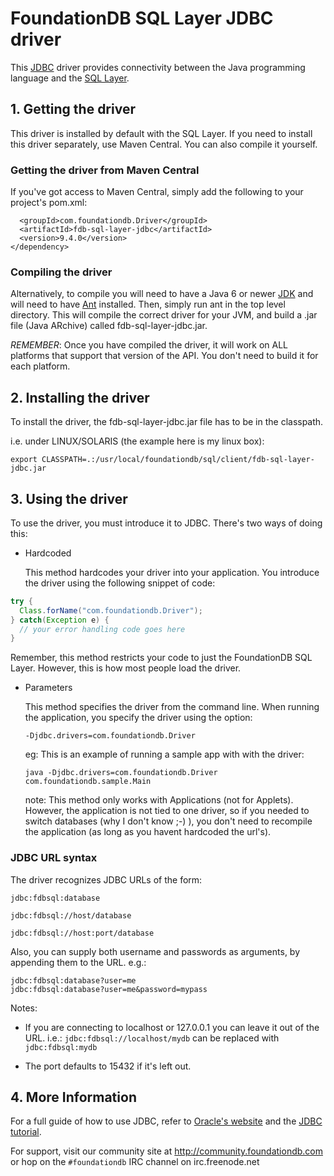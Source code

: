 # FoundationDB SQL Layer JDBC driver

This [JDBC](http://www.oracle.com/technetwork/java/overview-141217.html) driver provides connectivity between the Java programming language and the [SQL Layer](https://foundationdb.com/layers/sql/index.html).

## 1. Getting the driver

This driver is installed by default with the SQL Layer. If you need to install this driver separately, use Maven Central. You can also compile it yourself.

### Getting the driver from Maven Central

If you've got access to Maven Central, simply add the following to your project's pom.xml:

```<dependency>
  <groupId>com.foundationdb.Driver</groupId>
  <artifactId>fdb-sql-layer-jdbc</artifactId>
  <version>9.4.0</version>
</dependency>
```

### Compiling the driver

Alternatively, to compile you will need to have a Java 6 or newer [JDK](http://www.oracle.com/technetwork/java/javase/downloads/index.html) and will need to have
[Ant](http://ant.apache.org/index.html) installed. Then, simply run ant in the top level directory.
This will compile the correct driver for your JVM, and build a .jar file (Java ARchive)
called fdb-sql-layer-jdbc.jar.

*REMEMBER*: Once you have compiled the driver, it will work on ALL platforms
that support that version of the API. You don't need to build it for each
platform.

## 2. Installing the driver

To install the driver, the fdb-sql-layer-jdbc.jar file has to be in the classpath.

i.e. under LINUX/SOLARIS (the example here is my linux box):

	export CLASSPATH=.:/usr/local/foundationdb/sql/client/fdb-sql-layer-jdbc.jar

## 3. Using the driver

To use the driver, you must introduce it to JDBC. There's two ways
of doing this:

- Hardcoded

   This method hardcodes your driver into your application. You
   introduce the driver using the following snippet of code:

```java
try {
  Class.forName("com.foundationdb.Driver");
} catch(Exception e) {
  // your error handling code goes here
}
```

   Remember, this method restricts your code to just the FoundationDB SQL Layer.
   However, this is how most people load the driver.

- Parameters

   This method specifies the driver from the command line. When running the
   application, you specify the driver using the option:

    `-Djdbc.drivers=com.foundationdb.Driver`

   eg: This is an example of running a sample app with with the driver:

    `java -Djdbc.drivers=com.foundationdb.Driver com.foundationdb.sample.Main`

   note: This method only works with Applications (not for Applets).
	 However, the application is not tied to one driver, so if you needed
	 to switch databases (why I don't know ;-) ), you don't need to
	 recompile the application (as long as you havent hardcoded the url's).

### JDBC URL syntax

The driver recognizes JDBC URLs of the form:

    jdbc:fdbsql:database

    jdbc:fdbsql://host/database

    jdbc:fdbsql://host:port/database

Also, you can supply both username and passwords as arguments, by appending
them to the URL. e.g.:

    jdbc:fdbsql:database?user=me
    jdbc:fdbsql:database?user=me&password=mypass

Notes:

- If you are connecting to localhost or 127.0.0.1 you can leave it out of the
   URL. i.e.: `jdbc:fdbsql://localhost/mydb` can be replaced with `jdbc:fdbsql:mydb`

- The port defaults to 15432 if it's left out.

## 4. More Information ##
For a full guide of how to use JDBC, refer to [Oracle's website](http://www.oracle.com/technetwork/java/javase/jdbc/) and the [JDBC tutorial](http://docs.oracle.com/javase/tutorial/jdbc/).

For support, visit our community site at http://community.foundationdb.com or hop on the `#foundationdb` IRC channel on irc.freenode.net